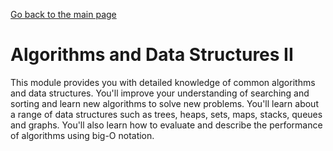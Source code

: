 [Go back to the main page](https://github.com/world-class/REPL)

# Algorithms and Data Structures II
This module provides you with detailed knowledge of common algorithms
and data structures. You'll improve your understanding of searching
and sorting and learn new algorithms to solve new problems. You'll
learn about a range of data structures such as trees, heaps, sets, maps,
stacks, queues and graphs. You'll also learn how to evaluate and
describe the performance of algorithms using big-O notation.
